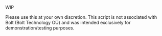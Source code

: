WIP

Please use this at your own discretion. This script is not associated with Bolt (Bolt Technology OÜ) and was intended exclusively for demonstration/testing purposes.

